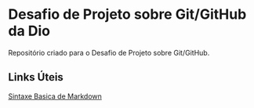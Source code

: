 # Desafio de Projeto sobre Git/GitHub da Dio

Repositório criado para o Desafio de Projeto sobre Git/GitHub.


## Links Úteis
[Sintaxe Basica de Markdown](https://www.markdownguide.org/basic-syntax/)

